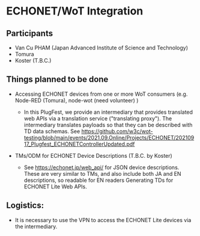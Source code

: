 # ECHONET/WoT Integration

## Participants
* Van Cu PHAM (Japan Advanced Institute of Science and Technology)
* Tomura
* Koster (T.B.C.)

## Things planned to be done
* Accessing ECHONET devices from one or more WoT consumers (e.g. Node-RED (Tomura), node-wot (need volunteer) )
  * In this PlugFest, we provide an intermediary that provides translated web APIs via a translation service ("translating proxy"). The intermediary translates payloads so that they can be described with TD data schemas. See https://github.com/w3c/wot-testing/blob/main/events/2021.09.Online/Projects/ECHONET/20210917_Plugfest_ECHONETControllerUpdated.pdf

* TMs/ODM for ECHONET Device Descriptions (T.B.C. by Koster)
  * See https://echonet.jp/web_api/ for JSON device descriptions. These are very similar to TMs, and also include both JA and EN descriptions, so readable for EN readers
Generating TDs for ECHONET Lite Web APIs.

## Logistics:
* It is necessary to use the VPN to access the ECHONET Lite devices via the intermediary.
